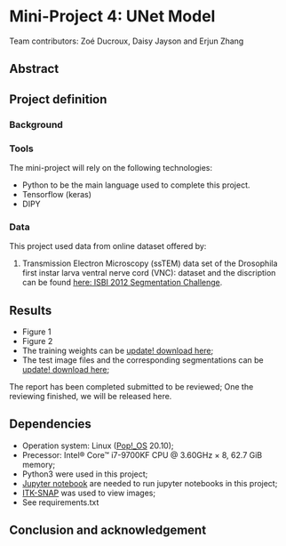 # Mini-Project 4: UNet Model

Team contributors: Zoé Ducroux, Daisy Jayson and Erjun Zhang


## Abstract



## Project definition 

### Background


### Tools 

The mini-project will rely on the following technologies: 
 * Python to be the main language used to complete this project.
 * Tensorflow (keras)
 * DIPY



### Data 

This project used data from online dataset offered by:
1. Transmission Electron Microscopy (ssTEM) data set of the Drosophila first instar larva ventral nerve cord (VNC): dataset and the discription can be found [here: ISBI 2012 Segmentation Challenge](https://imagej.net/events/isbi-2012-segmentation-challenge).


## Results 
* Figure 1
* Figure 2
* The training weights can be [update! download here](https://imagej.net/events/isbi-2012-segmentation-challenge);
* The test image files and the corresponding segmentations can be [update! download here](https://imagej.net/events/isbi-2012-segmentation-challenge);

The report has been completed submitted to be reviewed; One the reviewing finished, we will be released here. 

## Dependencies

* Operation system: Linux ([Pop!_OS](https://pop.system76.com/) 20.10);
* Precessor: Intel® Core™ i7-9700KF CPU @ 3.60GHz × 8, 62.7 GiB memory;
* Python3 were used in this project;
* [Jupyter notebook](https://jupyter.org/) are needed to run jupyter notebooks in this project;
* [ITK-SNAP](http://www.itksnap.org/pmwiki/pmwiki.php) was used to view images;
* See requirements.txt



## Conclusion and acknowledgement

